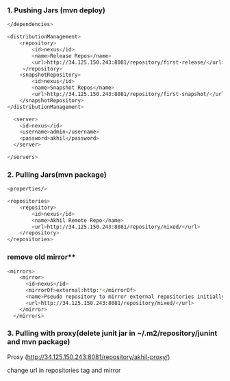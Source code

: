 ### 1. Pushing Jars (mvn deploy)

```bash
</dependencies>
```

```bash
<distributionManagement>
    <repository>
        <id>nexus</id>  
        <name>Release Repos</name>
        <url>http://34.125.150.243:8081/repository/first-release/</url>
     </repository>
    <snapshotRepository>
        <id>nexus</id>
        <name>Snapshot Repos</name>
        <url>http://34.125.150.243:8081/repository/first-snapshot/</url>
    </snapshotRepository>
</distributionManagement>
```

```bash
  <server>
    <id>nexus</id>
    <username>admin</username>
    <password>akhil</password>
  </server>
```
```bash
</servers>
```

### 2. Pulling Jars(mvn package)
```bash
<properties/>
```
```bash
<repositories>
    <repository>
        <id>nexus</id>
        <name>Akhil Remote Repo</name>
        <url>http://34.125.150.243:8081/repository/mixed/</url>
    </repository>
</repositories>
```

### remove old mirror**
```bash
<mirrors>
    <mirror>
      <id>nexus</id>
      <mirrorOf>external:http:*</mirrorOf>
      <name>Pseudo repository to mirror external repositories initially using HTTP.</name>
      <url>http://34.125.150.243:8081/repository/mixed/</url>
    </mirror>
  </mirrors>
```

### 3. Pulling with proxy(delete junit jar in ~/.m2/repository/junint and mvn package)
Proxy (http://34.125.150.243:8081/repository/akhil-proxy/)

change url in repositories tag and mirror
